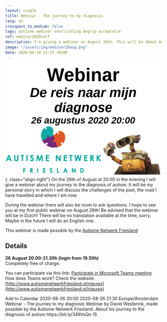 ```yaml
---
layout: single
title: Webinar - The journey to my diagnosis
lang: en
crosspost_to_medium: false
tags: autisme webinar voorlichting begrip acceptatie
ref: webinar2020self
description: I'm giving a webinar on August 26th. This will be about my journey to the diagnosis.
image: "/assets/img/webinar26aug.png"
date: 2020-08-18 12:15 +0200
---
```

![Webinar 26 augustus 2020](/assets/img/webinar26aug.png){: class="align-right"}
On the 26th of August at 20:00 in the evening I will give a webinar about my journey to the diagnosis of autism. It will be my personal story in which I will discuss the challenges of the past, the road I have travelled and where I am now.

During the webinar there will also be room to ask questions. I hope to see you at my first public webinar on August 26th! Be advised that the webinar will be in Dutch! There will be no translation available at the time, sorry. Maybe in the future I will do an English one.

This webinar is made possible by the [Autisme Netwerk Friesland](http://www.autismenetwerkfriesland.nl/nieuws)

## Details

**26 August 20.00-21.30h (login from 19.50h)**<br />
Completely free of charge.

You can participate via this link: [Participate in Microsoft Teams meeting](https://bit.ly/349VsQn)<br />
How does Teams work? Check the website: [http://www.autismenetwerkfriesland.nl/nieuws](http://www.autismenetwerkfriesland.nl/nieuws)

<div title="Add to Calendar" class="addeventatc">
    Add to Calendar
    <span class="start">2020-08-26 20:00</span>
    <span class="end">2020-08-26 21:30</span>
    <span class="timezone">Europe/Amsterdam</span>
    <span class="title">Webinar - The journey to my diagnosis</span>
    <span class="description">Webinar by David Westerink, made possible by the Autisme Netwerk Friesland. About his journey to the diagnosis of autism</span>
    <span class="location">https://bit.ly/349VsQn</span>
    <span class="alarm_reminder">15</span>
</div>
